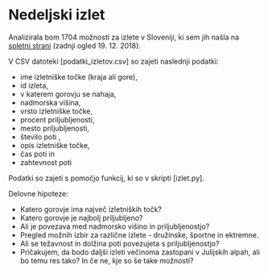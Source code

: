 Nedeljski izlet
=====================================

Analizirala bom 1704 možnosti za izlete v Sloveniji, ki sem jih našla na [spletni strani](http://www.hribi.net/goreiskanjerezultat.asp?drzavaid=1&gorovjeid=&goraime=&VisinaMIN=&VisinaMAX=&CasMIN=&CasMAX=&izhodisce=&izhodisceMIN=&izhodisceMAX=&VisinskaRazlikaMIN=&VisinskaRazlikaMAX=&zahtevnostid=&zahtevnostSmucanjeid=&IzhodisceMinOddaljenost=&IzhodisceMAXOddaljenost=&GoraMinOddaljenost=&GoraMaxOddaljenost=&mojaSirina=0&mojaDolzina=0) (zadnji ogled 19. 12. 2018).

V CSV datoteki [podatki_izletov.csv] so zajeti naslednji podatki:
* ime izletniške točke (kraja ali gore),
* id izleta,
* v katerem gorovju se nahaja,
* nadmorska višina,
* vrsto izletniške točke,
* procent priljubljenosti,
* mesto priljubljenosti,
* število poti ,
* opis izletniške točke,
* čas poti in
* zahtevnost poti

Podatki so zajeti s pomočjo funkcij, ki so v skripti [izlet.py].


Delovne hipoteze:
* Katero gorovje ima največ izletniških točk?
* Katero gorovje je najbolj priljubljeno?
* Ali je povezava med nadmorsko višino in priljubljenostjo?
* Pregled možnih izbir za različne izlete - družinske, športne in ektremne.
* Ali se težavnost in dolžina poti povezujeta s priljubljenostjo?
* Pričakujem, da bodo daljši izleti večinoma zastopani v Julijskih alpah, ali bo temu res tako? In če ne, kje so še take možnosti?


